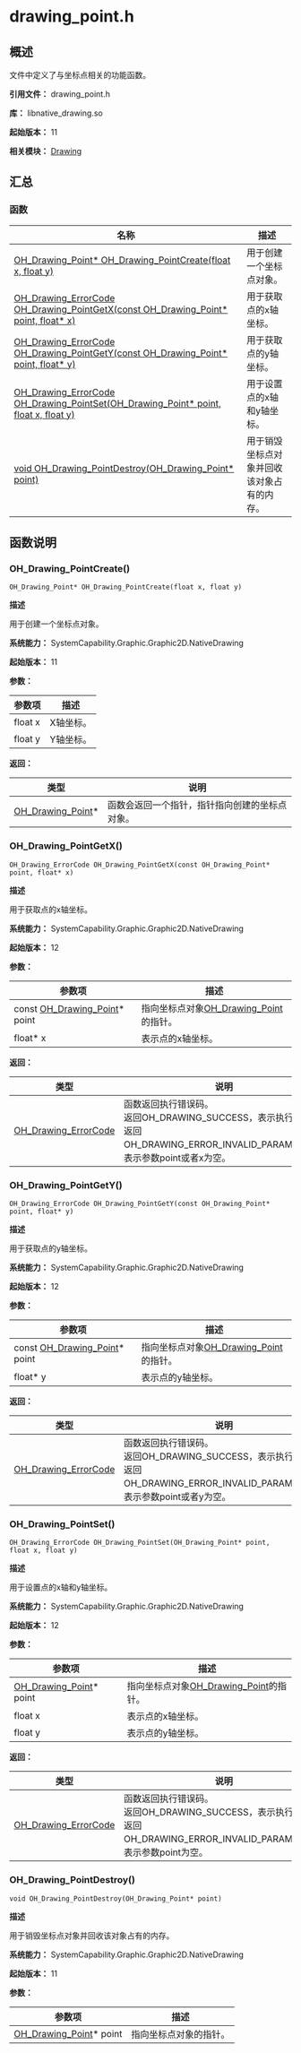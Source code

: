 # drawing_point.h

## 概述

文件中定义了与坐标点相关的功能函数。

**引用文件：** drawing_point.h

**库：** libnative_drawing.so

**起始版本：** 11

**相关模块：** [Drawing](capi-drawing.md)

## 汇总

### 函数

| 名称 | 描述 |
| -- | -- |
| [OH_Drawing_Point* OH_Drawing_PointCreate(float x, float y)](#oh_drawing_pointcreate) | 用于创建一个坐标点对象。 |
| [OH_Drawing_ErrorCode OH_Drawing_PointGetX(const OH_Drawing_Point* point, float* x)](#oh_drawing_pointgetx) | 用于获取点的x轴坐标。 |
| [OH_Drawing_ErrorCode OH_Drawing_PointGetY(const OH_Drawing_Point* point, float* y)](#oh_drawing_pointgety) | 用于获取点的y轴坐标。 |
| [OH_Drawing_ErrorCode OH_Drawing_PointSet(OH_Drawing_Point* point, float x, float y)](#oh_drawing_pointset) | 用于设置点的x轴和y轴坐标。 |
| [void OH_Drawing_PointDestroy(OH_Drawing_Point* point)](#oh_drawing_pointdestroy) | 用于销毁坐标点对象并回收该对象占有的内存。 |

## 函数说明

### OH_Drawing_PointCreate()

```
OH_Drawing_Point* OH_Drawing_PointCreate(float x, float y)
```

**描述**

用于创建一个坐标点对象。

**系统能力：** SystemCapability.Graphic.Graphic2D.NativeDrawing

**起始版本：** 11


**参数：**

| 参数项 | 描述 |
| -- | -- |
| float x | X轴坐标。 |
| float y | Y轴坐标。 |

**返回：**

| 类型 | 说明 |
| -- | -- |
| [OH_Drawing_Point](capi-oh-drawing-point.md)* | 函数会返回一个指针，指针指向创建的坐标点对象。 |

### OH_Drawing_PointGetX()

```
OH_Drawing_ErrorCode OH_Drawing_PointGetX(const OH_Drawing_Point* point, float* x)
```

**描述**

用于获取点的x轴坐标。

**系统能力：** SystemCapability.Graphic.Graphic2D.NativeDrawing

**起始版本：** 12


**参数：**

| 参数项 | 描述 |
| -- | -- |
| const [OH_Drawing_Point](capi-oh-drawing-point.md)* point | 指向坐标点对象[OH_Drawing_Point](capi-oh-drawing-point.md)的指针。 |
| float* x | 表示点的x轴坐标。 |

**返回：**

| 类型 | 说明 |
| -- | -- |
| [OH_Drawing_ErrorCode](capi-drawing-error-code-h.md#oh_drawing_errorcode) | 函数返回执行错误码。<br> 返回OH_DRAWING_SUCCESS，表示执行成功。<br> 返回OH_DRAWING_ERROR_INVALID_PARAMETER，表示参数point或者x为空。 |

### OH_Drawing_PointGetY()

```
OH_Drawing_ErrorCode OH_Drawing_PointGetY(const OH_Drawing_Point* point, float* y)
```

**描述**

用于获取点的y轴坐标。

**系统能力：** SystemCapability.Graphic.Graphic2D.NativeDrawing

**起始版本：** 12


**参数：**

| 参数项 | 描述 |
| -- | -- |
| const [OH_Drawing_Point](capi-oh-drawing-point.md)* point | 指向坐标点对象[OH_Drawing_Point](capi-oh-drawing-point.md)的指针。 |
| float* y | 表示点的y轴坐标。 |

**返回：**

| 类型 | 说明 |
| -- | -- |
| [OH_Drawing_ErrorCode](capi-drawing-error-code-h.md#oh_drawing_errorcode) | 函数返回执行错误码。<br> 返回OH_DRAWING_SUCCESS，表示执行成功。<br> 返回OH_DRAWING_ERROR_INVALID_PARAMETER，表示参数point或者y为空。 |

### OH_Drawing_PointSet()

```
OH_Drawing_ErrorCode OH_Drawing_PointSet(OH_Drawing_Point* point, float x, float y)
```

**描述**

用于设置点的x轴和y轴坐标。

**系统能力：** SystemCapability.Graphic.Graphic2D.NativeDrawing

**起始版本：** 12


**参数：**

| 参数项 | 描述 |
| -- | -- |
| [OH_Drawing_Point](capi-oh-drawing-point.md)* point | 指向坐标点对象[OH_Drawing_Point](capi-oh-drawing-point.md)的指针。 |
| float x | 表示点的x轴坐标。 |
| float y | 表示点的y轴坐标。 |

**返回：**

| 类型 | 说明 |
| -- | -- |
| [OH_Drawing_ErrorCode](capi-drawing-error-code-h.md#oh_drawing_errorcode) | 函数返回执行错误码。<br> 返回OH_DRAWING_SUCCESS，表示执行成功。<br> 返回OH_DRAWING_ERROR_INVALID_PARAMETER，表示参数point为空。 |

### OH_Drawing_PointDestroy()

```
void OH_Drawing_PointDestroy(OH_Drawing_Point* point)
```

**描述**

用于销毁坐标点对象并回收该对象占有的内存。

**系统能力：** SystemCapability.Graphic.Graphic2D.NativeDrawing

**起始版本：** 11


**参数：**

| 参数项 | 描述 |
| -- | -- |
| [OH_Drawing_Point](capi-oh-drawing-point.md)* point | 指向坐标点对象的指针。 |


